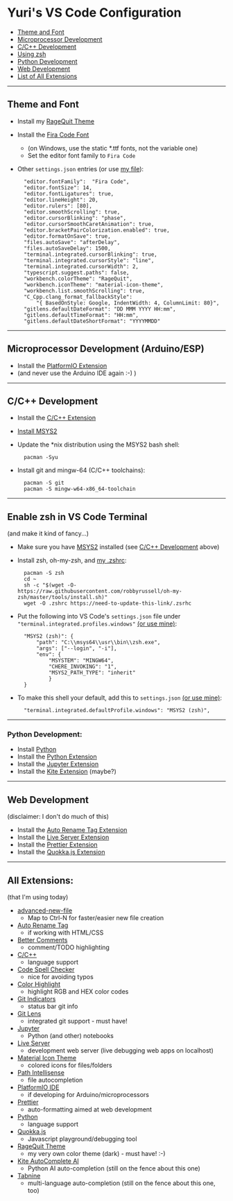 # Yuri's VS Code Configuration

* [Theme and Font](#theme-and-font)
* [Microprocessor Development](#microprocessor-development-arduinoesp)
* [C/C++ Development](#cc-development)
* [Using zsh](#enable-zsh-in-vs-code-terminal)
* [Python Development](#python-development)
* [Web Development](#web-development)
* [List of All Extensions](#all-extensions)

---
## Theme and Font
* Install my [RageQuit Theme](https://marketplace.visualstudio.com/items?itemName=YuriRage.ragequit)
* Install the [Fira Code Font](https://github.com/tonsky/FiraCode/releases)
    * (on Windows, use the static *.ttf fonts, not the variable one)
    * Set the editor font family to `Fira Code`
* Other `settings.json` entries (or use [my file](https://raw.githubusercontent.com/yuri-rage/vscode-configuration/master/settings.json)):

        "editor.fontFamily":  "Fira Code",
        "editor.fontSize": 14,
        "editor.fontLigatures": true,
        "editor.lineHeight": 20,
        "editor.rulers": [80],
        "editor.smoothScrolling": true,
        "editor.cursorBlinking": "phase",
        "editor.cursorSmoothCaretAnimation": true,
        "editor.bracketPairColorization.enabled": true,
        "editor.formatOnSave": true,
        "files.autoSave": "afterDelay",
        "files.autoSaveDelay": 1500,
        "terminal.integrated.cursorBlinking": true,
        "terminal.integrated.cursorStyle": "line",
        "terminal.integrated.cursorWidth": 2,
        "typescript.suggest.paths": false,
        "workbench.colorTheme": "RageQuit",
        "workbench.iconTheme": "material-icon-theme",
        "workbench.list.smoothScrolling": true,
        "C_Cpp.clang_format_fallbackStyle":
            "{ BasedOnStyle: Google, IndentWidth: 4, ColumnLimit: 80}",
        "gitlens.defaultDateFormat": "DD MMM YYYY HH:mm",
        "gitlens.defaultTimeFormat": "HH:mm",
        "gitlens.defaultDateShortFormat": "YYYYMMDD"
        

---
## Microprocessor Development (Arduino/ESP)

* Install the [PlatformIO Extension](https://marketplace.visualstudio.com/items?itemName=platformio.platformio-ide)
* (and never use the Arduino IDE again :-) )

---
## C/C++ Development

* Install the [C/C++ Extension](https://marketplace.visualstudio.com/items?itemName=ms-vscode.cpptools)

* [Install MSYS2](https://www.msys2.org/)
* Update the *nix distribution using the MSYS2 bash shell:

        pacman -Syu

* Install git and mingw-64 (C/C++ toolchains):

        pacman -S git
        pacman -S mingw-w64-x86_64-toolchain


---
## Enable zsh in VS Code Terminal
(and make it kind of fancy...)
* Make sure you have [MSYS2](https://www.msys2.org/) installed (see [C/C++ Development](#cc-development) above)
* Install zsh, oh-my-zsh, and [my .zshrc](https://raw.githubusercontent.com/yuri-rage/vscode-configuration/master/.zshrc):

        pacman -S zsh
        cd ~
        sh -c "$(wget -O- https://raw.githubusercontent.com/robbyrussell/oh-my-zsh/master/tools/install.sh)"
        wget -O .zshrc https://need-to-update-this-link/.zsrhc

* Put the following into VS Code's `settings.json` file under `"terminal.integrated.profiles.windows"` [(or use mine)](https://raw.githubusercontent.com/yuri-rage/vscode-configuration/master/settings.json):

        "MSYS2 (zsh)": {
            "path": "C:\\msys64\\usr\\bin\\zsh.exe",
            "args": ["--login", "-i"],
            "env": {
                "MSYSTEM": "MINGW64",
                "CHERE_INVOKING": "1",
                "MSYS2_PATH_TYPE": "inherit"
                }
        }

* To make this shell your default, add this to `settings.json` [(or use mine)](https://raw.githubusercontent.com/yuri-rage/vscode-configuration/master/settings.json):

        "terminal.integrated.defaultProfile.windows": "MSYS2 (zsh)",

---
### Python Development:
* Install [Python](https://www.python.org/downloads/)
* Install the [Python Extension](https://marketplace.visualstudio.com/items?itemName=ms-python.python)
* Install the [Jupyter Extension](https://marketplace.visualstudio.com/items?itemName=ms-toolsai.jupyter)
* Install the [Kite Extension](https://marketplace.visualstudio.com/items?itemName=kiteco.kite) (maybe?)

---
## Web Development
(disclaimer: I don't do much of this)
* Install the [Auto Rename Tag Extension](https://marketplace.visualstudio.com/items?itemName=formulahendry.auto-rename-tag)
* Install the [Live Server Extension](https://marketplace.visualstudio.com/items?itemName=ritwickdey.LiveServer)
* Install the [Prettier Extension](https://marketplace.visualstudio.com/items?itemName=esbenp.prettier-vscode)
* Install the [Quokka.js Extension](https://marketplace.visualstudio.com/items?itemName=WallabyJs.quokka-vscode)

---
## All Extensions:
(that I'm using today)

* [advanced-new-file](https://marketplace.visualstudio.com/items?itemName=patbenatar.advanced-new-file)
    *  Map to Ctrl-N for faster/easier new file creation
* [Auto Rename Tag](https://marketplace.visualstudio.com/items?itemName=formulahendry.auto-rename-tag)
    * if working with HTML/CSS
* [Better Comments](https://marketplace.visualstudio.com/items?itemName=aaron-bond.better-comments)
    * comment/TODO highlighting
* [C/C++](https://marketplace.visualstudio.com/items?itemName=ms-vscode.cpptools)
    * language support
* [Code Spell Checker](https://marketplace.visualstudio.com/items?itemName=streetsidesoftware.code-spell-checker)
    * nice for avoiding typos
* [Color Highlight](https://marketplace.visualstudio.com/items?itemName=naumovs.color-highlight)
    * highlight RGB and HEX color codes
* [Git Indicators](https://marketplace.visualstudio.com/items?itemName=lamartire.git-indicators)
    * status bar git info
* [Git Lens](https://marketplace.visualstudio.com/items?itemName=eamodio.gitlens)
    * integrated git support - must have!
* [Jupyter](https://marketplace.visualstudio.com/items?itemName=ms-toolsai.jupyter)
    * Python (and other) notebooks
* [Live Server](https://marketplace.visualstudio.com/items?itemName=ritwickdey.LiveServer)
    * development web server (live debugging web apps on localhost) 
* [Material Icon Theme](https://marketplace.visualstudio.com/items?itemName=PKief.material-icon-theme)
    * colored icons for files/folders
* [Path Intellisense](https://marketplace.visualstudio.com/items?itemName=christian-kohler.path-intellisense)
    * file autocompletion
* [PlatformIO IDE](https://marketplace.visualstudio.com/items?itemName=platformio.platformio-ide)
    * if developing for Arduino/microprocessors
* [Prettier](https://marketplace.visualstudio.com/items?itemName=esbenp.prettier-vscode)
    * auto-formatting aimed at web development
* [Python](https://marketplace.visualstudio.com/items?itemName=ms-python.python)
    * language support
* [Quokka.js](https://marketplace.visualstudio.com/items?itemName=WallabyJs.quokka-vscode)
    * Javascript playground/debugging tool
* [RageQuit Theme](https://marketplace.visualstudio.com/items?itemName=YuriRage.ragequit)
    * my very own color theme (dark) - must have! :-)
* [Kite AutoComplete AI](https://marketplace.visualstudio.com/items?itemName=kiteco.kite)
    * Python AI auto-completion (still on the fence about this one)
* [Tabnine](https://marketplace.visualstudio.com/items?itemName=TabNine.tabnine-vscode)
    * multi-language auto-completion (still on the fence about this one, too)
